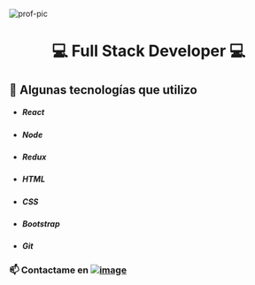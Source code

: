 ![prof-pic](https://user-images.githubusercontent.com/53587594/127256510-0b698460-da2c-4123-a3a5-743293b8cc8e.png)

<h1 align="center">
 💻 Full Stack Developer 💻
</h1>


## 🔨 Algunas tecnologías que utilizo 
- ##### React
- ##### Node
- ##### Redux
- ##### HTML
- ##### CSS
- ##### Bootstrap
- ##### Git

### 📫 Contactame en  [![image](https://img.shields.io/badge/-LinkedIn-0e76a8?style=plastic&logo=linkedIn)](https://www.linkedin.com/in/christian-nordfors-dev/)

<!--
**ChristianNordfors/ChristianNordfors** is a ✨ _special_ ✨ repository because its `README.md` (this file) appears on your GitHub profile.

Here are some ideas to get you started:

- 🔭 I’m currently working on ...
- 🌱 I’m currently learning ...
- 👯 I’m looking to collaborate on ...
- 🤔 I’m looking for help with ...
- 💬 Ask me about ...
- 📫 How to reach me: ...
- 😄 Pronouns: ...
- ⚡ Fun fact: ...
-->

